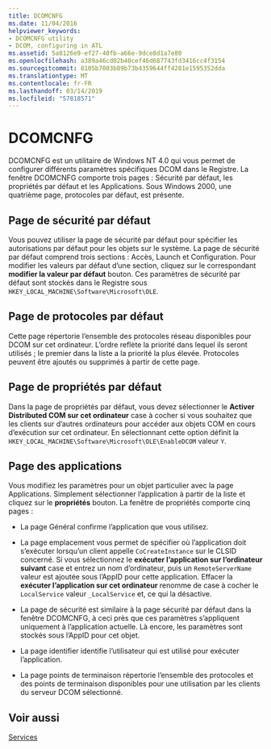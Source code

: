 ```yaml
---
title: DCOMCNFG
ms.date: 11/04/2016
helpviewer_keywords:
- DCOMCNFG utility
- DCOM, configuring in ATL
ms.assetid: 5a8126e9-ef27-40fb-a66e-9dce8d1a7e80
ms.openlocfilehash: a389a46cd02b40cef46d687743fd3416cc4f3154
ms.sourcegitcommit: 8105b7003b89b73b4359644ff4281e1595352dda
ms.translationtype: MT
ms.contentlocale: fr-FR
ms.lasthandoff: 03/14/2019
ms.locfileid: "57818571"
---
```

# <a name="dcomcnfg"></a>DCOMCNFG

DCOMCNFG est un utilitaire de Windows NT 4.0 qui vous permet de configurer différents paramètres spécifiques DCOM dans le Registre. La fenêtre DCOMCNFG comporte trois pages : Sécurité par défaut, les propriétés par défaut et les Applications. Sous Windows 2000, une quatrième page, protocoles par défaut, est présente.

## <a name="default-security-page"></a>Page de sécurité par défaut

Vous pouvez utiliser la page de sécurité par défaut pour spécifier les autorisations par défaut pour les objets sur le système. La page de sécurité par défaut comprend trois sections : Accès, Launch et Configuration. Pour modifier les valeurs par défaut d’une section, cliquez sur le correspondant **modifier la valeur par défaut** bouton. Ces paramètres de sécurité par défaut sont stockés dans le Registre sous `HKEY_LOCAL_MACHINE\Software\Microsoft\OLE`.

## <a name="default-protocols-page"></a>Page de protocoles par défaut

Cette page répertorie l’ensemble des protocoles réseau disponibles pour DCOM sur cet ordinateur. L’ordre reflète la priorité dans lequel ils seront utilisés ; le premier dans la liste a la priorité la plus élevée. Protocoles peuvent être ajoutés ou supprimés à partir de cette page.

## <a name="default-properties-page"></a>Page de propriétés par défaut

Dans la page de propriétés par défaut, vous devez sélectionner le **Activer Distributed COM sur cet ordinateur** case à cocher si vous souhaitez que les clients sur d’autres ordinateurs pour accéder aux objets COM en cours d’exécution sur cet ordinateur. En sélectionnant cette option définit la `HKEY_LOCAL_MACHINE\Software\Microsoft\OLE\EnableDCOM` valeur `Y`.

## <a name="applications-page"></a>Page des applications

Vous modifiez les paramètres pour un objet particulier avec la page Applications. Simplement sélectionner l’application à partir de la liste et cliquez sur le **propriétés** bouton. La fenêtre de propriétés comporte cinq pages :

- La page Général confirme l’application que vous utilisez.

- La page emplacement vous permet de spécifier où l’application doit s’exécuter lorsqu’un client appelle `CoCreateInstance` sur le CLSID concerné. Si vous sélectionnez le **exécuter l’application sur l’ordinateur suivant** case et entrez un nom d’ordinateur, puis un `RemoteServerName` valeur est ajoutée sous l’AppID pour cette application. Effacer la **exécuter l’application sur cet ordinateur** renomme de case à cocher le `LocalService` valeur `_LocalService` et, ce qui la désactive.

- La page de sécurité est similaire à la page sécurité par défaut dans la fenêtre DCOMCNFG, à ceci près que ces paramètres s’appliquent uniquement à l’application actuelle. Là encore, les paramètres sont stockés sous l’AppID pour cet objet.

- La page identifier identifie l’utilisateur qui est utilisé pour exécuter l’application.

- La page points de terminaison répertorie l’ensemble des protocoles et des points de terminaison disponibles pour une utilisation par les clients du serveur DCOM sélectionné.

## <a name="see-also"></a>Voir aussi

[Services](../atl/atl-services.md)
